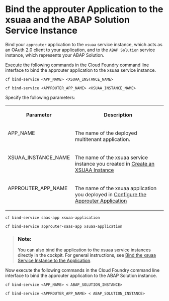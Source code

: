 <!-- loio04b9258a5a49437581f00cddb527d525 -->

# Bind the approuter Application to the xsuaa and the ABAP Solution Service Instance

Bind your `approuter` application to the `xsuaa` service instance, which acts as an OAuth 2.0 client to your application, and to the `ABAP Solution` service instance, which represents your ABAP Solution.

Execute the following commands in the Cloud Foundry command line interface to bind the approuter application to the xsuaa service instance.

```
cf bind-service <APP_NAME> <XSUAA_INSTANCE_NAME>

```

```
cf bind-service <APPROUTER_APP_NAME> <XSUAA_INSTANCE_NAME>

```

<a name="loio04b9258a5a49437581f00cddb527d525__table_av3_kmw_qmb"/>Specify the following parameters:


<table>
<tr>
<th valign="top">

Parameter



</th>
<th valign="top">

Description



</th>
</tr>
<tr>
<td valign="top">

APP\_NAME



</td>
<td valign="top">

The name of the deployed multitenant application.



</td>
</tr>
<tr>
<td valign="top">

XSUAA\_INSTANCE\_NAME



</td>
<td valign="top">

The name of the xsuaa service instance you created in [Create an XSUAA Instance](create-an-xsuaa-instance-2ce1a96.md)



</td>
</tr>
<tr>
<td valign="top">

APPROUTER\_APP\_NAME



</td>
<td valign="top">

The name of the xsuaa application you deployed in [Configure the Approuter Application](configure-the-approuter-application-3725815.md)



</td>
</tr>
</table>

```
cf bind-service saas-app xsuaa-application
```

```
cf bind-service approuter-saas-app xsuaa-application
```

> ### Note:  
> You can also bind the application to the xsuaa service instances directly in the cockpit. For general instructions, see [Bind the xsuaa Service Instance to the Application](https://help.sap.com/viewer/65de2977205c403bbc107264b8eccf4b/Cloud/en-US/d207931556134f08af388bbb2929de9b.html).

Now execute the following commands in the Cloud Foundry command line interface to bind the approuter application to the ABAP Solution instance.

```
cf bind-service <APP_NAME> < ABAP_SOLUTION_INSTANCE>
```

```
cf bind-service <APPROUTER_APP_NAME> < ABAP_SOLUTION_INSTANCE>
```

